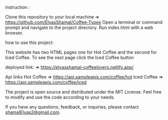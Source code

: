 instruction :

Clone this repository to your local machine =>  https://github.com/ElyasShamal/Coffee-Types 
Open a terminal or command prompt and navigate to the project directory.
Run index.html with a web browser.

how to use this project:

This website has two HTML pages one for Hot Coffee and the second for Iced Coffee. To see the next page click the Iced Coffee button 

deployed link: => https://elyasshamal-coffeelovers.netlify.app/

Api links
Hot Coffee => https://api.sampleapis.com/coffee/hot
Iced Coffee => https://api.sampleapis.com/coffee/iced 

The  project is open source and distributed under the MIT License. Feel free to modify and use the code according to your needs.

If you have any questions, feedback, or inquiries, please contact shamalElyas2@gmail.com.

